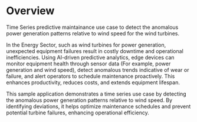 # Overview

Time Series predictive maintainance use case to detect the anomalous power generation patterns relative to wind speed for the wind turbines.

In the Energy Sector, such as wind turbines for power generation, unexpected equipment failures result in costly downtime and operational inefficiencies. Using AI-driven predictive analytics, edge devices can monitor equipment health through sensor data (For example, power generation and wind speed), detect anomalous trends indicative of wear or failure, and alert operators to schedule maintenance proactively. This enhances productivity, reduces costs, and extends equipment lifespan.

This sample application demonstrates a time series use case by detecting the anomalous power generation patterns relative to wind speed. By identifying deviations, it helps optimize maintenance schedules and prevent potential turbine failures, enhancing operational efficiency. 

